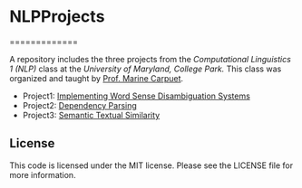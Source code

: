 # NLPProjects
=============

A repository includes the three projects from the *Computational Linguistics 1 (NLP)* class at the *University of Maryland, College Park.* This class was organized and taught by [Prof. Marine Carpuet](http://www.cs.umd.edu/~marine/).

 - Project1: [Implementing Word Sense Disambiguation Systems](Project1)
 - Project2: [Dependency Parsing](Project2)
 - Project3: [Semantic Textual Similarity](Project3)

License
-------
This code is licensed under the MIT license. Please see the LICENSE file for more information.
